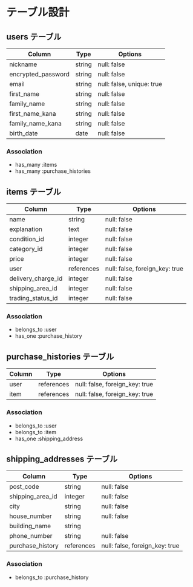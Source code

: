 # テーブル設計

## users テーブル

| Column                | Type   | Options                   |
| --------------------- | ------ | ------------------------- |
| nickname              | string | null: false               |
| encrypted_password    | string | null: false               |
| email                 | string | null: false, unique: true |
| first_name            | string | null: false               |
| family_name           | string | null: false               |
| first_name_kana       | string | null: false               |
| family_name_kana      | string | null: false               |
| birth_date            | date   | null: false               |

### Association

- has_many :items
- has_many :purchase_histories

## items テーブル

| Column             | Type       | Options                        |
| ------------------ | ---------- | ------------------------------ |
| name               | string     | null: false                    |
| explanation        | text       | null: false                    |
| condition_id       | integer    | null: false                    |
| category_id        | integer    | null: false                    |
| price              | integer    | null: false                    |
| user               | references | null: false, foreign_key: true |
| delivery_charge_id | integer    | null: false                    |
| shipping_area_id   | integer    | null: false                    |
| trading_status_id  | integer    | null: false                    |

### Association

- belongs_to :user
- has_one :purchase_history

## purchase_histories テーブル

| Column | Type       | Options                        |
| ------ | ---------- | ------------------------------ |
| user   | references | null: false, foreign_key: true |
| item   | references | null: false, foreign_key: true |

### Association

- belongs_to :user
- belongs_to :item
- has_one :shipping_address

## shipping_addresses テーブル

| Column           | Type       | Options                        |
| ---------------- | ---------- | ------------------------------ |
| post_code        | string     | null: false                    |
| shipping_area_id | integer    | null: false                    |
| city             | string     | null: false                    |
| house_number     | string     | null: false                    |
| building_name    | string     |                                |
| phone_number     | string     | null: false                    |
| purchase_history | references | null: false, foreign_key: true |

### Association

- belongs_to :purchase_history